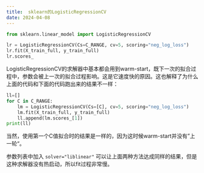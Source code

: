 ```yaml
---
title:  sklearn的LogisticRegressionCV
date: 2024-04-08
---
```



```python
from sklearn.linear_model import LogisticRegressionCV

lr = LogisticRegressionCV(Cs=C_RANGE, cv=5, scoring="neg_log_loss")
lr.fit(X_train_full, y_train_full)
lr.scores_
```

LogisticRegressionCV的求解器中基本都会用到warm-start，既下一次的拟合过程中，参数会被上一次的拟合过程影响。这是它速度快的原因。这也解释了为什么上面的代码和下面的代码跑出来的结果不一样：

```python
ll=[]
for C in C_RANGE:
    lm = LogisticRegressionCV(Cs=[C], cv=5, scoring="neg_log_loss")
    lm.fit(X_train_full, y_train_full)
    ll.append(lm.scores_[1])
print(ll)
```
当然，使用第一个C值拟合时的结果是一样的，因为这时候warm-start并没有”上一轮“。



参数列表中加入 `solver="liblinear"` 可以让上面两种方法达成同样的结果，但是这种求解器没有热启动，所以fit过程非常慢。